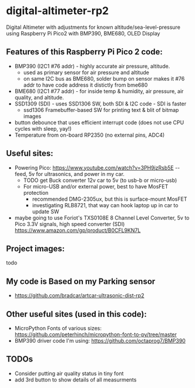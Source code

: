# digital-altimeter-rp2
Digital Altimeter with adjustments for known altitude/sea-level-pressure using Raspberry Pi Pico2 with BMP390, BME680, OLED Display

## Features of this Raspberry Pi Pico 2 code:
* BMP390 (I2C1 #76 addr) - highly accurate air pressure, altitude.
  * used as primary sensor for air pressure and altitude
  * on same I2C bus as BME680, solder bump on sensor makes it #76 addr to have code address it distictly from bme680
* BME680 (I2C1 #77 addr) - for inside temp & humidity, air pressure, air quality, and altitude.
* SSD1309 (SDI) - uses SSD1306 SW, both SDI & I2C code - SDI is faster
  * ssd1306 Framebuffer-based SW for printing text & blit of bitmap images
* button debounce that uses efficient interrupt code (does not use CPU cycles with sleep, yay!)
* Temperature from on-board RP2350 (no external pins, ADC4)

## Useful sites:
* Powering Pico: https://www.youtube.com/watch?v=3PH9jzRsb5E -- feed, 5v for ultrasonics, and power in my car.
  * TODO get Buck converter 12v car to 5v (to usb-b or micro-usb)
  * For micro-USB and/or external power, best to have MosFET protection
    * recommended DMG-2305ux, but this is surface-mount MosFET
    * investigating RLB8721, that way can hook laptop up in car to update SW
* maybe going to use Foriot's TXS0108E 8 Channel Level Converter, 5v to Pico 3.3V signals, high speed converter (SDI) https://www.amazon.com/gp/product/B0CFL9KN7L

## Project images:
todo
 
## My code is Based on my Parking sensor
* https://github.com/bradcar/artcar-ultrasonic-dist-rp2

## Other useful sites (used in this code):
* MicroPython Fonts of various sizes:  https://github.com/peterhinch/micropython-font-to-py/tree/master
* BMP390 driver code I'm using: https://github.com/octaprog7/BMP390
 
## TODOs
* Consider putting air quality status in tiny font
* add 3rd button to show details of all measurments
